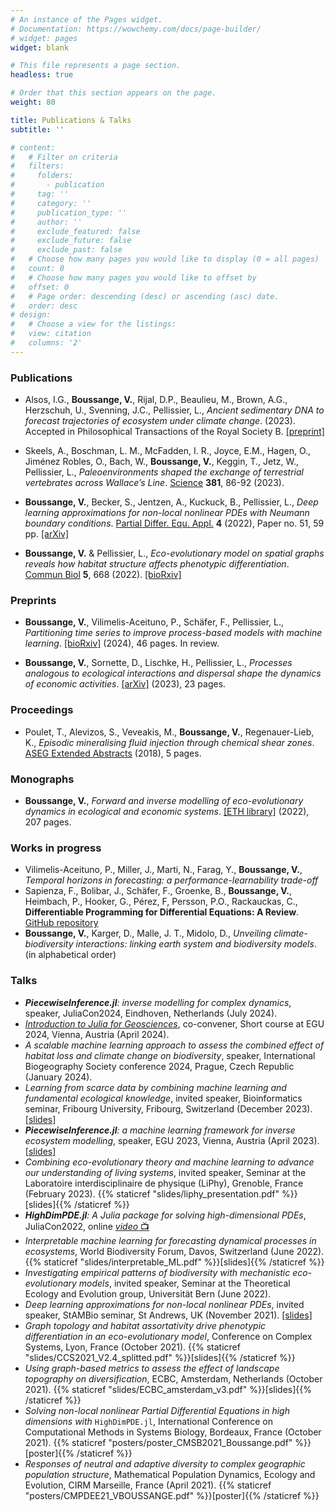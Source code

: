 ```yaml
---
# An instance of the Pages widget.
# Documentation: https://wowchemy.com/docs/page-builder/
# widget: pages
widget: blank

# This file represents a page section.
headless: true

# Order that this section appears on the page.
weight: 80

title: Publications & Talks
subtitle: ''

# content:
#   # Filter on criteria
#   filters:
#     folders:
#       - publication
#     tag: ''
#     category: ''
#     publication_type: ''
#     author: ''
#     exclude_featured: false
#     exclude_future: false
#     exclude_past: false
#   # Choose how many pages you would like to display (0 = all pages)
#   count: 0
#   # Choose how many pages you would like to offset by
#   offset: 0
#   # Page order: descending (desc) or ascending (asc) date.
#   order: desc
# design:
#   # Choose a view for the listings:
#   view: citation
#   columns: '2'
---
```


### Publications
- Alsos, I.G., **Boussange, V.**, Rijal, D.P., Beaulieu, M., Brown, A.G., Herzschuh, U., Svenning, J.C., Pellissier, L., _Ancient sedimentary DNA to forecast trajectories of ecosystem under climate change_. (2023). Accepted in Philosophical Transactions of the Royal Society B. [[preprint]](https://www.researchsquare.com/article/rs-3542192/v1)

- Skeels, A., Boschman, L. M., McFadden, I. R., Joyce, E.M., Hagen, O., Jiménez Robles, O., Bach, W., **Boussange, V.**, Keggin, T., Jetz, W., Pellissier, L., _Paleoenvironments shaped the exchange of terrestrial vertebrates across Wallace’s Line_. [Science](https://www.science.org/doi/10.1126/science.adf7122) **381**, 86-92 (2023).

- **Boussange, V.**, Becker, S., Jentzen, A., Kuckuck, B., Pellissier, L., _Deep learning approximations for non-local nonlinear PDEs with Neumann boundary conditions_. [Partial Differ. Equ. Appl.](https://link.springer.com/article/10.1007/s42985-023-00244-0) **4** (2022), Paper no. 51, 59 pp. [[arXiv]](https://arxiv.org/abs/2205.03672)

- **Boussange, V.** & Pellissier, L., _Eco-evolutionary model on spatial graphs reveals how habitat structure affects phenotypic differentiation_. [Commun Biol](https://doi.org/10.1038/s42003-022-03595-3) **5**, 668 (2022). [[bioRxiv]](https://www.biorxiv.org/content/10.1101/2021.07.06.451404.abstract)

### Preprints
- **Boussange, V.**, Vilimelis-Aceituno, P., Schäfer, F., Pellissier, L., _Partitioning time series to improve process-based models with machine learning_. [[bioRxiv]](https://www.biorxiv.org/content/10.1101/2022.07.25.501365v2) (2024), 46 pages. In review.

- **Boussange, V.**, Sornette, D., Lischke, H., Pellissier, L., _Processes analogous to ecological interactions and dispersal shape the dynamics of economic activities_. [[arXiv]](https://arxiv.org/abs/2301.09486) (2023), 23 pages.

### Proceedings

- Poulet, T., Alevizos, S., Veveakis, M., **Boussange, V.**, Regenauer-Lieb, K., _Episodic mineralising fluid injection through chemical shear zones_. [ASEG Extended Abstracts](https://www.biorxiv.org/content/10.1101/2021.07.06.451404.abstract) (2018), 5 pages.

### Monographs
- **Boussange, V.**, _Forward and inverse modelling of eco-evolutionary dynamics in ecological and economic systems_. [[ETH library]](https://doi.org/10.3929/ethz-b-000598848) (2022), 207 pages.

### Works in progress
<!-- - White paper on Swiss Renewable Energy and Biodiversity -->
<!--  -->
- Vilimelis-Aceituno, P., Miller, J., Marti, N., Farag, Y., **Boussange, V.**,  _Temporal horizons in forecasting: a performance-learnability trade-off_
-  Sapienza, F., Bolibar, J., Schäfer, F., Groenke, B., **Boussange, V.**, Heimbach, P., Hooker, G., Pérez, F, Persson, P.O., Rackauckas, C., **Differentiable Programming for Differential Equations: A Review**. [GitHub repository](https://github.com/ODINN-SciML/DiffEqSensitivity-Review)
- **Boussange, V.**, Karger, D., Malle, J. T., Midolo, D., _Unveiling climate-biodiversity interactions: linking earth system and biodiversity models_. (in alphabetical order)

<!-- - Becker, S., **Boussange, V.**, Jentzen, A., Kruse, T.,  _Machine learning methods for computing asset trading strategies in goal based investment management_. (in alphabetical order) -->

### Talks
- _**PiecewiseInference.jl**: inverse modelling for complex dynamics_, speaker, JuliaCon2024, Eindhoven, Netherlands (July 2024).
- [_Introduction to Julia for Geosciences_](https://meetingorganizer.copernicus.org/EGU24/session/49443), co-convener, Short course at EGU 2024, Vienna, Austria (April 2024).
- _A scalable machine learning approach to assess the combined effect of habitat loss and climate change on biodiversity_, speaker, International Biogeography Society conference 2024, Prague, Czech Republic (January 2024).
- _Learning from scarce data by combining machine learning and fundamental ecological knowledge_, invited speaker, Bioinformatics seminar, Fribourg University, Fribourg, Switzerland (December 2023). [[slides]](slides/wegmann_presentation_compressed.pdf)
- _**PiecewiseInference.jl**: a machine learning framework for inverse ecosystem modelling_, speaker, EGU 2023, Vienna, Austria (April 2023). [[slides]](slides/EGU2023.pdf)
- _Combining eco-evolutionary theory and machine learning to advance our understanding of living systems_, invited speaker, Seminar at the Laboratoire interdisciplinaire de physique (LiPhy), Grenoble, France (February 2023). {{% staticref "slides/liphy_presentation.pdf" %}}[slides]{{% /staticref %}}
- _**HighDimPDE.jl**: A Julia package for solving high-dimensional PDEs_, JuliaCon2022, online [*video* 📺](https://youtu.be/4sXqGhhknT4)
- _Interpretable machine learning for forecasting dynamical processes in ecosystems_, World Biodiversity Forum, Davos, Switzerland (June 2022). {{% staticref "slides/interpretable_ML.pdf" %}}[slides]{{% /staticref %}}
- _Investigating empirical patterns of biodiversity with mechanistic eco-evolutionary models_, invited speaker, Seminar at the Theoretical Ecology and Evolution group, Universität Bern (June 2022).
- _Deep learning approximations for non-local nonlinear PDEs_, invited speaker, StAMBio seminar, St Andrews, UK (November 2021). [[slides]]({{site.url}}/files/slides/CCS2021_V2.4_splitted.pdf) 
- _Graph topology and habitat assortativity drive phenotypic differentiation in an eco-evolutionary model_, Conference on Complex Systems, Lyon, France (October 2021). {{% staticref "slides/CCS2021_V2.4_splitted.pdf" %}}[slides]{{% /staticref %}}
- _Using graph-based metrics to assess the effect of landscape topography on diversification_, ECBC, Amsterdam, Netherlands (October 2021). {{% staticref "slides/ECBC_amsterdam_v3.pdf" %}}[slides]{{% /staticref %}}
- _Solving non-local nonlinear Partial Differential Equations in high dimensions with_ `HighDimPDE.jl`, International Conference on Computational Methods in Systems Biology, Bordeaux, France (October 2021). {{% staticref "posters/poster_CMSB2021_Boussange.pdf" %}}[poster]{{% /staticref %}}
- _Responses of neutral and adaptive diversity to complex geographic population structure_, Mathematical Population Dynamics, Ecology and Evolution, CIRM Marseille, France (April 2021). {{% staticref "posters/CMPDEE21_VBOUSSANGE.pdf" %}}[poster]{{% /staticref %}}

